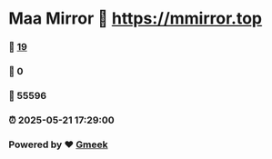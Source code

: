 # Maa Mirror :link: https://mmirror.top 
### :page_facing_up: [19](https://mmirror.top/tag.html) 
### :speech_balloon: 0 
### :hibiscus: 55596 
### :alarm_clock: 2025-05-21 17:29:00 
### Powered by :heart: [Gmeek](https://github.com/Meekdai/Gmeek)
